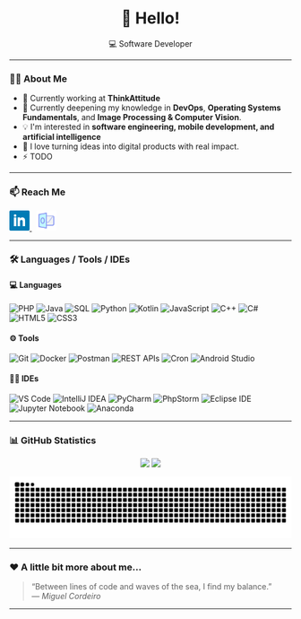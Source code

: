 <h1 align="center">👋 Hello! </h1>

<p align="center">
  💻 Software Developer
</p>

---

### 👨‍💼 About Me

- 🔭 Currently working at **ThinkAttitude**
- 🌱 Currently deepening my knowledge in **DevOps**, **Operating Systems Fundamentals**, and **Image Processing & Computer Vision**.
- 💡 I'm interested in **software engineering, mobile development, and artificial intelligence**
- 💬 I love turning ideas into digital products with real impact.
- ⚡ TODO

---

### 📫 Reach Me

<p align="left">
  <a href="https://www.linkedin.com/in/miguelandrecordeiro/" target="_blank">
    <img src="assets/icons/linkedin.svg" width="36" height="36" alt="LinkedIn" />
  </a>
  &nbsp;
  <a href="mailto:miguel.cordeiro@drawline.pt">
    <img src="assets/icons/email.svg" width="36" height="36" alt="Email" />
  </a>
</p>

---

### 🛠️ Languages / Tools / IDEs

#### 💻 Languages
![PHP](https://img.shields.io/badge/PHP-777BB4?logo=php&logoColor=white)
![Java](https://img.shields.io/badge/Java-007396?logo=openjdk&logoColor=white)
![SQL](https://img.shields.io/badge/MySQL-4479A1?logo=mysql&logoColor=white)
![Python](https://img.shields.io/badge/Python-3776AB?logo=python&logoColor=white)
![Kotlin](https://img.shields.io/badge/Kotlin-0095D5?logo=kotlin&logoColor=white)
![JavaScript](https://img.shields.io/badge/JavaScript-F7DF1E?logo=javascript&logoColor=black)
![C++](https://img.shields.io/badge/C++-00599C?logo=cplusplus&logoColor=white)
![C#](https://img.shields.io/badge/C%23-239120?logo=csharp&logoColor=white)
![HTML5](https://img.shields.io/badge/HTML5-E34F26?logo=html5&logoColor=white)
![CSS3](https://img.shields.io/badge/CSS3-1572B6?logo=css3&logoColor=white)



#### ⚙️ Tools
![Git](https://img.shields.io/badge/Git-F05032?logo=git&logoColor=white)
![Docker](https://img.shields.io/badge/Docker-2496ED?logo=docker&logoColor=white)
![Postman](https://img.shields.io/badge/Postman-FF6C37?logo=postman&logoColor=white)
![REST APIs](https://img.shields.io/badge/REST%20APIs-02569B?logo=swagger&logoColor=white)
![Cron](https://img.shields.io/badge/Cron-000000?logo=linux&logoColor=white)
![Android Studio](https://img.shields.io/badge/Android%20Studio-3DDC84?logo=android-studio&logoColor=white)



#### 🧑‍💻 IDEs
![VS Code](https://img.shields.io/badge/VS%20Code-007ACC?logo=visual-studio-code&logoColor=white)
![IntelliJ IDEA](https://img.shields.io/badge/IntelliJ%20IDEA-000000?logo=intellij-idea&logoColor=white)
![PyCharm](https://img.shields.io/badge/PyCharm-21D789?logo=pycharm&logoColor=white)
![PhpStorm](https://img.shields.io/badge/PhpStorm-7A57D1?logo=phpstorm&logoColor=white)
![Eclipse IDE](https://img.shields.io/badge/Eclipse%20IDE-2C2255?logo=eclipse-ide&logoColor=white)
![Jupyter Notebook](https://img.shields.io/badge/Jupyter-F37626?logo=jupyter&logoColor=white)
![Anaconda](https://img.shields.io/badge/Anaconda-44A833?logo=anaconda&logoColor=white)



---

### 📊 GitHub Statistics

<p align="center">
  <img height="170em" src="https://github-readme-stats.vercel.app/api?username=miguelac4&show_icons=true&theme=tokyonight&hide_border=true" />
  <img height="170em" src="https://github-readme-stats.vercel.app/api/top-langs/?username=miguelac4&layout=compact&theme=tokyonight&hide_border=true" />
</p>

![Snake animation](https://github.com/miguelac4/miguelac4/blob/main/output/github-contribution-grid-snake.svg)

---

### ❤️ A little bit more about me...

> “Between lines of code and waves of the sea, I find my balance.”  
> — *Miguel Cordeiro*
---
